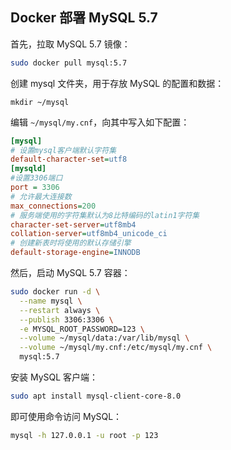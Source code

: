 ## Docker 部署 MySQL 5.7

首先，拉取 MySQL 5.7 镜像：

```bash
sudo docker pull mysql:5.7
```

创建 mysql 文件夹，用于存放 MySQL 的配置和数据：

```
mkdir ~/mysql
```

编辑 `~/mysql/my.cnf`，向其中写入如下配置：

```ini
[mysql]
# 设置mysql客户端默认字符集
default-character-set=utf8
[mysqld]
#设置3306端口
port = 3306
# 允许最大连接数
max_connections=200
# 服务端使用的字符集默认为8比特编码的latin1字符集
character-set-server=utf8mb4
collation-server=utf8mb4_unicode_ci
# 创建新表时将使用的默认存储引擎
default-storage-engine=INNODB
```

然后，启动 MySQL 5.7 容器：

```bash
sudo docker run -d \
  --name mysql \
  --restart always \
  --publish 3306:3306 \
  -e MYSQL_ROOT_PASSWORD=123 \
  --volume ~/mysql/data:/var/lib/mysql \
  --volume ~/mysql/my.cnf:/etc/mysql/my.cnf \
  mysql:5.7
```

安装 MySQL 客户端：

```bash
sudo apt install mysql-client-core-8.0
```

即可使用命令访问 MySQL：

```bash
mysql -h 127.0.0.1 -u root -p 123
```

